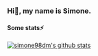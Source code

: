 ### Hi👋, my name is Simone.

#### Some stats⚡
[![simone98dm's github stats](https://github-readme-stats.vercel.app/api?username=simone98dm)](https://github.com/simone98dm)

